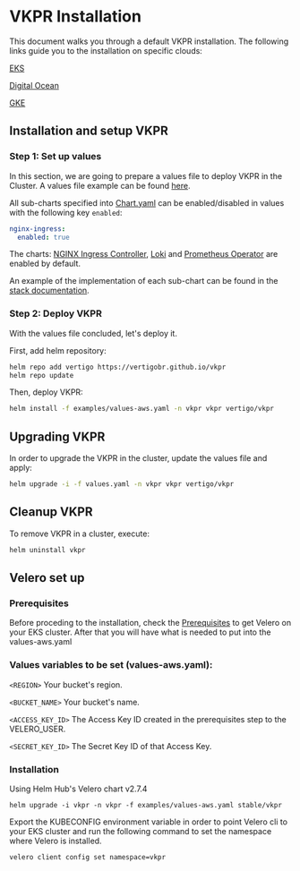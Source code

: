 # VKPR Installation

This document walks you through a default VKPR installation. The following links guide you to the installation on specific clouds:

[EKS]()

[Digital Ocean]()

[GKE]()
## Installation and setup VKPR

### Step 1: Set up values

In this section, we are going to prepare a values file to deploy VKPR in the Cluster. A values file example can be found [here](../../examples).

All sub-charts specified into [Chart.yaml](../../vkpr/Chart.yaml) can be enabled/disabled in values with the following key `enabled`:

```yaml
nginx-ingress:
  enabled: true
```

The charts: [NGINX Ingress Controller](../stacks.md#nginx-ingress-controller), [Loki](../stacks.md#loki) and [Prometheus Operator](../stacks.md#prometheus-operator) are enabled by default.

An example of the implementation of each sub-chart can be found in the [stack documentation](../stacks.md).

### Step 2: Deploy VKPR

With the values file concluded, let's deploy it.

First, add helm repository:
```sh
helm repo add vertigo https://vertigobr.github.io/vkpr
helm repo update
```

Then, deploy VKPR:
```sh
helm install -f examples/values-aws.yaml -n vkpr vkpr vertigo/vkpr
```

## Upgrading VKPR

In order to upgrade the VKPR in the cluster, update the values file and apply:
```sh
helm upgrade -i -f values.yaml -n vkpr vkpr vertigo/vkpr
```

## Cleanup VKPR

To remove VKPR in a cluster, execute:
```sh
helm uninstall vkpr
```

## Velero set up

### Prerequisites
Before proceding to the installation, check the [Prerequisites](https://gitlab.com/vertigobr/devops/velero#pr%C3%A9-requisitos-para-o-funcionamento-do-velero) to get Velero on your EKS cluster. After that you will have what is needed to put into the values-aws.yaml

### Values variables to be set (values-aws.yaml):

`<REGION>` Your bucket's region.

`<BUCKET_NAME>`  Your bucket's name.

`<ACCESS_KEY_ID>`  The Access Key ID created in the prerequisites step to the VELERO_USER.

`<SECRET_KEY_ID>` The Secret Key ID of that Access Key.

### Installation
Using Helm Hub's Velero chart v2.7.4

```
helm upgrade -i vkpr -n vkpr -f examples/values-aws.yaml stable/vkpr  
```

Export the KUBECONFIG environment variable in order to point Velero cli to your EKS cluster and run the following command to set the namespace where Velero is installed. 

    
    velero client config set namespace=vkpr